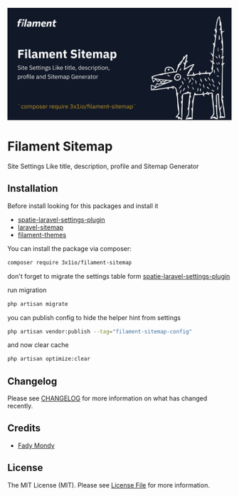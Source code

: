 ![Screenshot of Login](./art/screenshot.png)

# Filament Sitemap

Site Settings Like title, description, profile and Sitemap Generator

## Installation

Before install looking for this packages and install it

- [spatie-laravel-settings-plugin](https://filamentphp.com/docs/2.x/spatie-laravel-settings-plugin/installation)
- [laravel-sitemap](https://github.com/spatie/laravel-sitemap)
- [filament-themes](https://github.com/3x1io/filament-themes)

You can install the package via composer:

```bash
composer require 3x1io/filament-sitemap
```

don't forget to migrate the settings table form [spatie-laravel-settings-plugin](https://filamentphp.com/docs/2.x/spatie-laravel-settings-plugin/installation)

run migration

```bash
php artisan migrate
```

you can publish config to hide the helper hint from settings

```bash
php artisan vendor:publish --tag="filament-sitemap-config"
```

and now clear cache

```bash
php artisan optimize:clear
```

## Changelog

Please see [CHANGELOG](CHANGELOG.md) for more information on what has changed recently.

## Credits

- [Fady Mondy](https://github.com/3x1io)

## License

The MIT License (MIT). Please see [License File](LICENSE.md) for more information.

